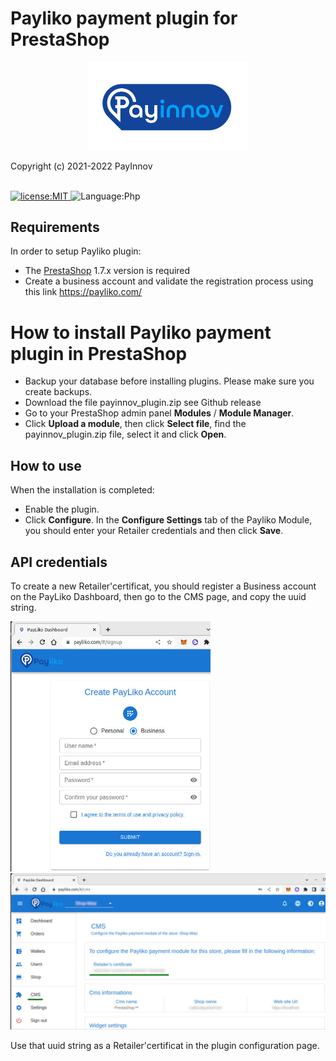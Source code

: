 # Payliko payment plugin for PrestaShop

<p align="center">
  <img alt="logo" src="./assets/logo.svg" width="256" />
</p>
Copyright (c) 2021-2022 PayInnov
<br>
<br>
<p>
  <a href="./LICENSE">
      <img
        alt="license:MIT"
        src="https://img.shields.io/badge/License-MIT-blue"
      />
  </a>
  <img
      alt="Language:Php"
      src="https://img.shields.io/badge/Language-Php-purple"
  />
</p>

## Requirements

In order to setup Payliko plugin:

* The [PrestaShop](https://www.prestashop.com/en) 1.7.x version is required
* Create a business account and validate the registration process using this link https://payliko.com/

# How to install Payliko payment plugin in PrestaShop

 - Backup your database before installing plugins. Please make sure you create backups.
 - Download the file payinnov_plugin.zip see Github release
 - Go to your PrestaShop admin panel **Modules** / **Module Manager**.
 - Click **Upload a module**, then click **Select file**, find the payinnov_plugin.zip file, select it and click **Open**.

## How to use

When the installation is completed:

 - Enable the plugin.
 - Click **Configure**.
   In the **Configure Settings** tab of the Payliko Module, you should enter your Retailer credentials and then click **Save**.

## API credentials

To create a new Retailer'certificat, you should register a Business account on the PayLiko Dashboard, then go to the CMS page, and copy the uuid string.

<p>
  <img
      alt="new Retailer credentials"
      src="./assets/CreateBusinessAccount.jpg" width="320" 
  />
  <img
      alt="CMS-page"
      src="./assets/CMS-page.jpg" width="640" 
  />
</p>

Use that uuid string as a Retailer'certificat in the plugin configuration page.
